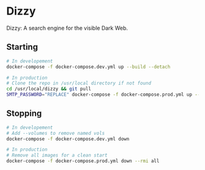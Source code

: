 # Dizzy

Dizzy: A search engine for the visible Dark Web.

## Starting

```zsh
# In developement
docker-compose -f docker-compose.dev.yml up --build --detach

# In production
# Clone the repo in /usr/local directory if not found
cd /usr/local/dizzy && git pull
SMTP_PASSWORD="REPLACE" docker-compose -f docker-compose.prod.yml up --build --detach
```

## Stopping

```zsh
# In developement
# Add --volumes to remove named vols
docker-compose -f docker-compose.dev.yml down

# In production
# Remove all images for a clean start
docker-compose -f docker-compose.prod.yml down --rmi all
```
